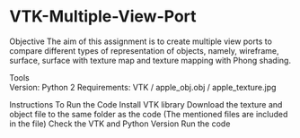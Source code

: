 # VTK-Multiple-View-Port

Objective
The aim of this assignment is to create multiple view ports to compare different types of representation of objects, namely, wireframe, surface, surface with texture map and texture mapping with Phong shading.
 
 
Tools     
Version: Python 2
Requirements: VTK  / apple_obj.obj / apple_texture.jpg

Instructions To Run the Code
Install VTK library
Download the texture and object file to the same folder as the code (The mentioned files are included in the file)
Check the VTK and Python Version
Run the code
